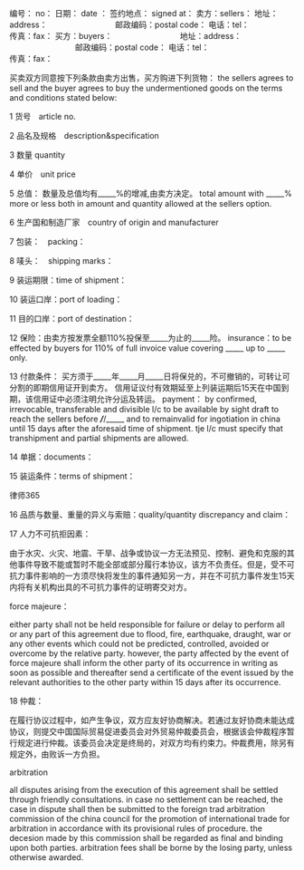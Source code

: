 
 编号： no： 
 日期： date ： 
 签约地点： signed at： 
 卖方：sellers： 
 地址：address： 　　　　　　　　 邮政编码：postal code： 
 电话：tel：　　　　　　　　　　　传真：fax： 
 买方：buyers： 　　　　　　　　 
 地址：address： 　　　　　　　　 邮政编码：postal code： 
 电话：tel：　　　　　　　　　　　传真：fax： 
 
 买卖双方同意按下列条款由卖方出售，买方购进下列货物： 
 the sellers agrees to sell and the buyer agrees to buy the undermentioned goods on the terms and conditions stated below:
 
 1 货号　article no. 
 
 2 品名及规格　description&amp;specification 
 
 3 数量 quantity 
 
 4 单价　unit price 
 
 5 总值： 
 数量及总值均有_____%的增减,由卖方决定。 
 total amount 
 with _____% more or less both in amount and quantity allowed at the sellers option. 
 
 6 生产国和制造厂家　country of origin and manufacturer 
 
 7 包装：　packing： 
 
 8 唛头：　shipping marks： 
 
 9 装运期限：time of shipment： 
 
 10 装运口岸：port of loading： 
 
 11 目的口岸：port of destination： 
 
 12 保险：由卖方按发票全额110%投保至_____为止的_____险。 
 insurance：to be effected by buyers for 110% of full invoice value covering _____ up to _____ only. 
 
 13 付款条件： 
 买方须于_____年_____月_____日将保兑的，不可撤销的，可转让可分割的即期信用证开到卖方。 信用证议付有效期延至上列装运期后15天在中国到期，该信用证中必须注明允许分运及转运。 
 payment： 
 by confirmed, irrevocable, transferable and divisible l/c to be available by sight draft to reach the sellers before ___/___/_____ and to remainvalid for ingotiation in china until 15 days after the aforesaid time of shipment. tje l/c must specify that transhipment and partial shipments are allowed. 
 
 
 14 单据：documents： 
 
 15 装运条件：terms of shipment： 
 




 
律师365






 16 品质与数量、重量的异义与索赔：quality/quantity discrepancy and claim： 

 

 17 人力不可抗拒因素： 

 由于水灾、火灾、地震、干旱、战争或协议一方无法预见、控制、避免和克服的其他事件导致不能或暂时不能全部或部分履行本协议，该方不负责任。但是，受不可抗力事件影响的一方须尽快将发生的事件通知另一方，并在不可抗力事件发生15天内将有关机构出具的不可抗力事件的证明寄交对方。 

 force majeure： 

 either party shall not be held responsible for failure or delay to perform all or any part of this agreement due to flood, fire, earthquake, draught, war or any other events which could not be predicted, controlled, avoided or overcome by the relative party. however, the party affected by the event of force majeure shall inform the other party of its occurrence in writing as soon as possible and thereafter send a certificate of the event issued by the relevant authorities to the other party within 15 days after its occurrence. 

 

 18 仲裁： 

 在履行协议过程中，如产生争议，双方应友好协商解决。若通过友好协商未能达成协议，则提交中国国际贸易促进委员会对外贸易仲裁委员会，根据该会仲裁程序暂行规定进行仲裁。该委员会决定是终局的，对双方均有约束力。仲裁费用，除另有规定外，由败诉一方负担。 

 arbitration 

 all disputes arising from the execution of this agreement shall be settled through friendly consultations. in case no settlement can be reached, the case in dispute shall then be submitted to the foreign trad arbitration commission of the china council for the promotion of international trade for arbitration in accordance with its provisional rules of procedure. the decesion made by this commission shall be regarded as final and binding upon both parties. arbitration fees shall be borne by the losing party, unless otherwise awarded.  


 

 
 
 
 
 
  


  
 

  


  


  
 
 
 
 

